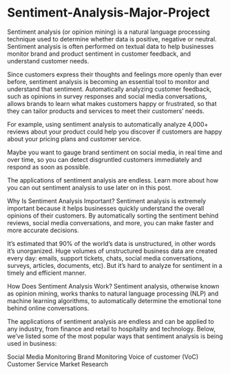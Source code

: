 # Sentiment-Analysis-Major-Project

Sentiment analysis (or opinion mining) is a natural language processing technique used to determine whether data is positive, negative or neutral. Sentiment analysis is often performed on textual data to help businesses monitor brand and product sentiment in customer feedback, and understand customer needs.

Since customers express their thoughts and feelings more openly than ever before, sentiment analysis is becoming an essential tool to monitor and understand that sentiment. Automatically analyzing customer feedback, such as opinions in survey responses and social media conversations, allows brands to learn what makes customers happy or frustrated, so that they can tailor products and services to meet their customers’ needs.

For example, using sentiment analysis to automatically analyze 4,000+ reviews about your product could help you discover if customers are happy about your pricing plans and customer service.

Maybe you want to gauge brand sentiment on social media, in real time and over time, so you can detect disgruntled customers immediately and respond as soon as possible.

The applications of sentiment analysis are endless. Learn more about how you can out sentiment analysis to use later on in this post.

Why Is Sentiment Analysis Important?
Sentiment analysis is extremely important because it helps businesses quickly understand the overall opinions of their customers. By automatically sorting the sentiment behind reviews, social media conversations, and more, you can make faster and more accurate decisions.

It’s estimated that 90% of the world’s data is unstructured, in other words it’s unorganized. Huge volumes of unstructured business data are created every day: emails, support tickets, chats, social media conversations, surveys, articles, documents, etc). But it’s hard to analyze for sentiment in a timely and efficient manner.

How Does Sentiment Analysis Work?
Sentiment analysis, otherwise known as opinion mining, works thanks to natural language processing (NLP) and machine learning algorithms, to automatically determine the emotional tone behind online conversations.


The applications of sentiment analysis are endless and can be applied to any industry, from finance and retail to hospitality and technology. Below, we’ve listed some of the most popular ways that sentiment analysis is being used in business:

Social Media Monitoring
Brand Monitoring
Voice of customer (VoC)
Customer Service
Market Research
